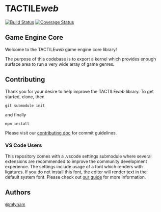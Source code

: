 # TACTILE*web*
[![Build Status](https://travis-ci.org/mlynam/tactile-core-web.svg?branch=master)](https://travis-ci.org/mlynam/tactile-core-web)
[![Coverage Status](https://coveralls.io/repos/github/mlynam/tactile-core-web/badge.svg?branch=master)](https://coveralls.io/github/mlynam/tactile-core-web?branch=master)
## Game Engine Core
Welcome to the TACTILE*web* game engine core library!

The purpose of this codebase is to export a kernel which provides enough
surface area to run a very wide array of game genres.

## Contributing
Thank you for your desire to help improve the TACTILE*web* library. To get
started, clone, then

```git submodule init```

and finally

```npm install```

Please visit our [contributing doc](https://github.com/mlynam/tactile-core-web/blob/master/CONTRIBUTING.md) for
commit guidelines.

### VS Code Users
This repository comes with a .vscode settings submodule where several extensions
are recommended to improve the community development experience. The settings
include usage of a font which renders with ligatures. If you do not install
this font, the editor will render text in the default system font.  Please
check out [our guide](https://github.com/iteam-consulting/vsc-settings-web)
for more information.

## Authors
[@mlynam](https://github.com/mlynam)
